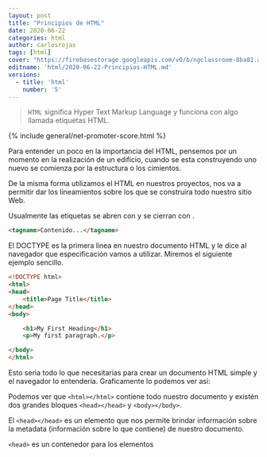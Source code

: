 ```yaml
---
layout: post
title: "Principios de HTML"
date: 2020-06-22
categories: html
author: carlosrojas
tags: [html]
cover: "https://firebasestorage.googleapis.com/v0/b/ngclassroom-8ba81.appspot.com/o/posts%2F2020-06-22-Principios-HTML%2FCover%20Blogs.png?alt=media&token=12a617e8-bd8e-4c0c-801e-7c44ceaef383"
editname: 'html/2020-06-22-Principios-HTML.md'
versions:
  - title: 'html'
    number: '5'
---
```


> `HTML` significa Hyper Text Markup Language y funciona con algo llamada etiquetas HTML.

<amp-img width="810" height="450" layout="responsive" src="https://firebasestorage.googleapis.com/v0/b/ngclassroom-8ba81.appspot.com/o/posts%2F2020-06-22-Principios-HTML%2FCover%20Blogs.png?alt=media&token=12a617e8-bd8e-4c0c-801e-7c44ceaef383"></amp-img>

{% include general/net-promoter-score.html %} 

Para entender un poco en la importancia del HTML, pensemos por un momento en la realización de un edificio, cuando se esta construyendo uno nuevo se comienza por la estructura o los cimientos.

<amp-img width="720" height="405" layout="responsive" src="https://firebasestorage.googleapis.com/v0/b/ngclassroom-8ba81.appspot.com/o/posts%2F2020-06-22-Principios-HTML%2F1.png?alt=media&token=e3262c0e-be48-40d0-8276-332f011901da"></amp-img>

De la misma forma utilizamos el HTML en nuestros proyectos, nos va a permitir dar los lineamientos sobre los que se construira todo nuestro sitio Web.

Usualmente las etiquetas se abren con <tagname> y se cierran con </tagname>. 

```html
<tagname>Contenido...</tagname>
```

El DOCTYPE es la primera linea en nuestro documento HTML y le dice al navegador que especificación vamos a utilizar. Miremos el siguiente ejemplo sencillo.

```html
<!DOCTYPE html>
<html>
<head>
    <title>Page Title</title>
</head>
<body>

    <h1>My First Heading</h1>
    <p>My first paragraph.</p>

</body>
</html>
```

Esto seria todo lo que necesitarias para crear un documento HTML simple y el navegador lo entenderia. Graficamente lo podemos ver asi:

<amp-img width="1255" height="521" layout="responsive" src="https://firebasestorage.googleapis.com/v0/b/ngclassroom-8ba81.appspot.com/o/posts%2F2020-06-22-Principios-HTML%2FScreen%2520Shot%25202020-06-19%2520at%25205.06.23%2520PM.png?alt=media&token=3ff64cde-db3d-4020-b918-7ce4e2b50532"></amp-img>

Podemos ver que `<html></html>` contiene todo nuestro documento y existén dos grandes bloques `<head></head>` y `<body></body>`.

El `<head></head>` es un elemento que nos permite brindar información sobre la metadata (información sobre lo que contiene) de nuestro documento.

`<head>` es un contenedor para los elementos <title>, <meta>, <style>, <script> y <base>.

```html
<head>
  <title>Page Title</title>
  <meta charset="UTF-8">
  <meta name="description" content="Free Web tutorials">  
  <meta name="keywords" content="HTML,CSS,XML,JavaScript">  
  <meta name="author" content="John Doe">
  <link rel="stylesheet" href="mystyle.css">
</head>
```

En el `<body>` definimos los elementos que van a ser visibles en nuestro documento tales como headings, paragraphs, images, hyperlinks, tables, lists, etc. Los elementos que se encuentrén aqui son los elementos visibles en el navegador.

```html
<body>  
    <heade>
        <nav>About | Resume | Works | Blog | Contact </nav>  
    </header>  
    <main>
        <section>
            <div></div>
            <div></div>
            <div></div>
        </section>    
        <section>
            <article></article>  
            <article></article>  
            <article></article>
            <article></article>
            <article></article>
        </section>
        <section>
            <article>
                <section>
                    <article></article>
                    <article></article>
                    <article></article>
                </section>
                <section>
                    <article></article>
                    <article></article>
                    <article></article>
                </section>
            </article>    
            <article></article>    
        </section>
        <section>
            <article></article>
        </section>
        <section>
            <article></article>
        </section>
        <section>
            <article></article>
            <article></article>
        </section>
    </main> 
</body>
```

Con esta información ya puedes crear un documento simple en HTML y debe ser visible en cualquier navegador.

Si este contenido te parece útil y me quieres ayudar a hacer mas, considera apoyarme en [Patreon](https://www.patreon.com/carlosrojas_o).

Bueno eso es todo por ahora. Espero sea de utilidad :)
